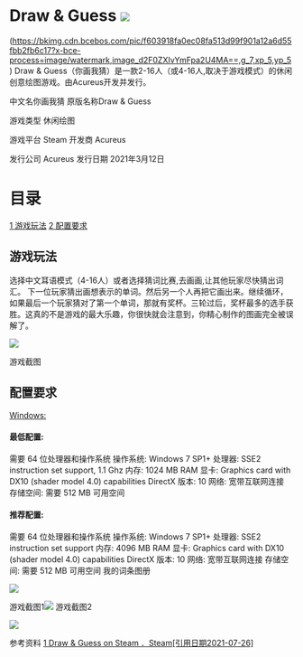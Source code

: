 # **Draw & Guess** ![](C:\Users\God\Pictures\QQ图片20221220160601.jpg)

(https://bkimg.cdn.bcebos.com/pic/f603918fa0ec08fa513d99f901a12a6d55fbb2fb6c17?x-bce-process=image/watermark,image_d2F0ZXIvYmFpa2U4MA==,g_7,xp_5,yp_5)
Draw & Guess（你画我猜）是一款2-16人（或4-16人,取决于游戏模式）的休闲创意绘图游戏。由Acureus开发并发行。

中文名你画我猜 原版名称Draw & Guess  

游戏类型   休闲绘图

游戏平台 Steam  开发商 Acureus  

发行公司 Acureus  发行日期 2021年3月12日 

# 目录

[1 游戏玩法](https://baike.baidu.com/item/Draw%20%26%20Guess/58088477#1)
[2 配置要求](https://baike.baidu.com/item/Draw%20%26%20Guess/58088477#2)

## 游戏玩法

选择中文耳语模式（4-16人）或者选择猜词比赛,去画画,让其他玩家尽快猜出词汇。
下一位玩家猜出画想表示的单词。然后另一个人再把它画出来。继续循环，如果最后一个玩家猜对了第一个单词，那就有奖杯。三轮过后，奖杯最多的选手获胜。这真的不是游戏的最大乐趣，你很快就会注意到，你精心制作的图画完全被误解了。

![](C:\Users\God\Pictures\QQ图片20221220161444.jpg)





游戏截图

## 配置要求

[Windows:](https://baike.baidu.com/item/Windows/165458?fromModule=lemma_inlink)

#### 最低配置:

需要 64 位处理器和操作系统
操作系统: Windows 7 SP1+
处理器: SSE2 instruction set support, 1.1 Ghz
内存: 1024 MB RAM
显卡: Graphics card with DX10 (shader model 4.0) capabilities
DirectX 版本: 10
网络: 宽带互联网连接
存储空间: 需要 512 MB 可用空间  

#### 推荐配置:

需要 64 位处理器和操作系统
操作系统: Windows 7 SP1+
处理器: SSE2 instruction set support
内存: 4096 MB RAM
显卡: Graphics card with DX10 (shader model 4.0) capabilities
DirectX 版本: 10
网络: 宽带互联网连接
存储空间: 需要 512 MB 可用空间
我的词条图册

![](C:\Users\God\Pictures\QQ图片20221220161438.jpg)

游戏截图1![](C:\Users\God\Pictures\QQ图片20221220160606.jpg)
游戏截图2

![](C:\Users\God\Pictures\QQ图片20221220160609.jpg)

参考资料
[1  Draw & Guess on Steam   ．Steam[引用日期2021-07-26]](https://baike.baidu.com/reference/58088477/4a8dDPVCPxx1zjnRFxf-Xgh3kENpkE0sWpK3sV1UVe-oqiThF7HxRl7coeMI7OpI_lC5XwPMjDyTt31Mz6wJYZwPfdTlJNNyAeb8u3iDZE8ZkckY)

 
